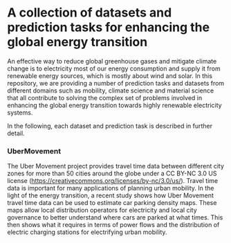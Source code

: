 # A collection of datasets and prediction tasks for enhancing the global energy transition

An effective way to reduce global greenhouse gases and mitigate climate change
is to electricity most of our energy consumption and supply it from renewable
energy sources, which is mostly about wind and solar. In this repository, we are 
providing a number of prediction tasks and datasets from different domains such 
as mobility, climate science and material science that all contribute to solving 
the complex set of problems involved in enhancing the global energy transition 
towards highly renewable electricity systems.

In the following, each dataset and prediction task is described in further detail.

### UberMovement

The Uber Movement project provides travel time data between different city zones
for more than 50 cities around the globe under a CC BY-NC 3.0 US license 
(https://creativecommons.org/licenses/by-nc/3.0/us/). Travel time data is important
for many applications of planning urban mobility. In the light of the energy 
transition, a recent study shows how Uber Movement travel time data can be used 
to estimate car parking density maps. These maps allow local distribution operators
for electricity and local city governance to better understand where cars are 
parked at what times. This then shows what it requires in terms of power flows and
the distribution of electric charging stations for electrifying urban mobility. 


